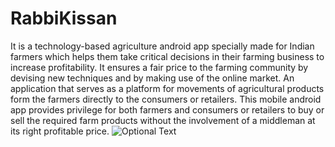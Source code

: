 # RabbiKissan
It is a technology-based agriculture android app specially made for Indian farmers which helps them take critical decisions in their farming business to increase profitability.  It ensures a fair price to the farming community by devising new techniques and by making use of the online market. An application that serves as a platform for movements of agricultural products form the farmers directly to the consumers or retailers. This mobile android app provides privilege for both farmers and consumers or retailers to buy or sell the required farm products without the involvement of a middleman at its right profitable price.
![Optional Text](../RabbiKissan/Home.png)
